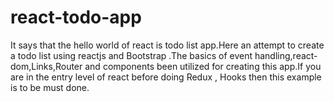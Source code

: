 # react-todo-app
It says that the hello world of react is todo list app.Here an attempt to create a todo list using reactjs and Bootstrap .The basics of event handling,react-dom,Links,Router and components been utilized for creating this app.If you are in the entry level of react before doing Redux , Hooks then this example is to be must done.

